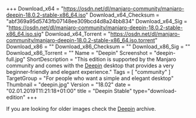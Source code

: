 +++
Download_x64 = "https://osdn.net/dl/manjaro-community/manjaro-deepin-18.0.2-stable-x86_64.iso"
Download_x64_Checksum = "abf369a95d5743fb07148ee309bcd4d8a24bb834"
Download_x64_Sig = "https://osdn.net/dl/manjaro-community/manjaro-deepin-18.0.2-stable-x86_64.iso.sig"
Download_x64_Torrent = "https://osdn.net/dl/manjaro-community/manjaro-deepin-18.0.2-stable-x86_64.iso.torrent"
Download_x86 = ""
Download_x86_Checksum = ""
Download_x86_Sig = ""
Download_x86_Torrent = ""
Name = "Deepin"
Screenshot = "deepin-full.jpg"
ShortDescription = "This edition is supported by the Manjaro community and comes with the [Deepin](https://www.deepin.org/) desktop that provides a very beginner-friendly and elegant experience."
Tags = [ "community" ]
TargetGroup = "For people who want a simple and elegant desktop"
Thumbnail = "deepin.jpg"
Version = "18.02"
date = "02.01.2019T11:21:18+01:00"
title = "Deepin Stable"
type="download-edition"
+++

If you are looking for older images check the [Deepin](https://osdn.net/projects/manjaro-community/storage/z_release_archive/deepin) archive.


